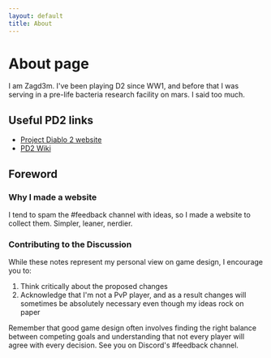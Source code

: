```yaml
---
layout: default
title: About
---
```


# About page

I am Zagd3m. I've been playing D2 since WW1, and before that I was serving in a pre-life bacteria research facility on mars. I said too much.

## Useful PD2 links

- [Project Diablo 2 website](https://projectdiablo2.com/)
- [PD2 Wiki](https://wiki.projectdiablo2.com/wiki/Main_Page)

## Foreword

### Why I made a website

I tend to spam the #feedback channel with ideas, so I made a website to collect them. Simpler, leaner, nerdier.

### Contributing to the Discussion

While these notes represent my personal view on game design, I encourage you to:

1. Think critically about the proposed changes
2. Acknowledge that I'm not a PvP player, and as a result changes will sometimes be absolutely necessary even though my ideas rock on paper

Remember that good game design often involves finding the right balance between competing goals and understanding that not every player will agree with every decision.
See you on Discord's #feedback channel.
